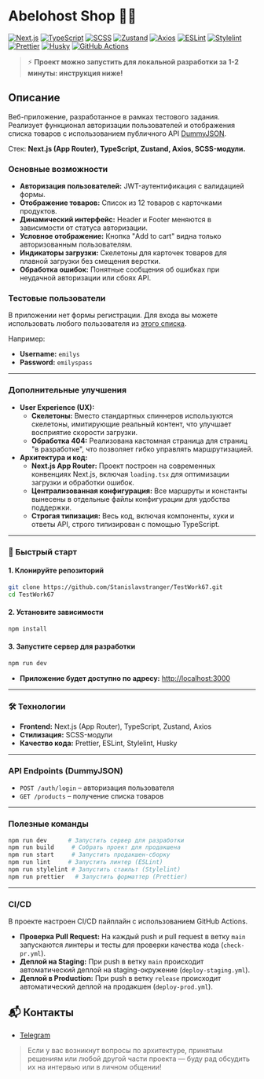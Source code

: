 # Abelohost Shop 🛒✨

[![Next.js](https://img.shields.io/badge/Next.js-000000?logo=next.js&logoColor=white&style=for-the-badge)](https://nextjs.org/)
[![TypeScript](https://img.shields.io/badge/TypeScript-3178C6?logo=typescript&logoColor=white&style=for-the-badge)](https://www.typescriptlang.org/)
[![SCSS](https://img.shields.io/badge/SCSS-CC6699?logo=sass&logoColor=white&style=for-the-badge)](https://sass-lang.com/)
[![Zustand](https://img.shields.io/badge/Zustand-000000?style=for-the-badge)](https://zustand-demo.pmnd.rs/)
[![Axios](https://img.shields.io/badge/Axios-5A29E4?logo=axios&logoColor=white&style=for-the-badge)](https://axios-http.com/)
[![ESLint](https://img.shields.io/badge/ESLint-4B32C3?logo=eslint&logoColor=white&style=for-the-badge)](https://eslint.org/)
[![Stylelint](https://img.shields.io/badge/Stylelint-000000?style=for-the-badge&logo=stylelint&logoColor=white)](https://stylelint.io/)
[![Prettier](https://img.shields.io/badge/Prettier-F7B93E?style=for-the-badge&logo=prettier&logoColor=black)](https://prettier.io)
[![Husky](https://img.shields.io/badge/Husky-white?style=for-the-badge)](https://typicode.github.io/husky/#/)
[![GitHub Actions](https://img.shields.io/badge/GitHub_Actions-2088FF?style=for-the-badge&logo=github-actions&logoColor=white)](https://github.com/features/actions)

> ⚡ **Проект можно запустить для локальной разработки за 1-2 минуты: инструкция ниже!**

## Описание

Веб-приложение, разработанное в рамках тестового задания. Реализует функционал авторизации пользователей и отображения списка товаров с использованием публичного API [DummyJSON](https://dummyjson.com/).

Стек: **Next.js (App Router), TypeScript, Zustand, Axios, SCSS-модули.**

### Основные возможности

- **Авторизация пользователей:** JWT-аутентификация с валидацией формы.
- **Отображение товаров:** Список из 12 товаров с карточками продуктов.
- **Динамический интерфейс:** Header и Footer меняются в зависимости от статуса авторизации.
- **Условное отображение:** Кнопка "Add to cart" видна только авторизованным пользователям.
- **Индикаторы загрузки:** Скелетоны для карточек товаров для плавной загрузки без смещения верстки.
- **Обработка ошибок:** Понятные сообщения об ошибках при неудачной авторизации или сбоях API.

### Тестовые пользователи

В приложении нет формы регистрации. Для входа вы можете использовать любого пользователя из [этого списка](https://dummyjson.com/users).

Например:

- **Username:** `emilys`
- **Password:** `emilyspass`

---

### Дополнительные улучшения

- **User Experience (UX):**
  - **Скелетоны:** Вместо стандартных спиннеров используются скелетоны, имитирующие реальный контент, что улучшает восприятие скорости загрузки.
  - **Обработка 404:** Реализована кастомная страница для страниц "в разработке", что позволяет гибко управлять маршрутизацией.
- **Архитектура и код:**
  - **Next.js App Router:** Проект построен на современных конвенциях Next.js, включая `loading.tsx` для оптимизации загрузки и обработки ошибок.
  - **Централизованная конфигурация:** Все маршруты и константы вынесены в отдельные файлы конфигурации для удобства поддержки.
  - **Строгая типизация:** Весь код, включая компоненты, хуки и ответы API, строго типизирован с помощью TypeScript.

---

### 🚀 Быстрый старт

#### 1. Клонируйте репозиторий

```bash
git clone https://github.com/Stanislavstranger/TestWork67.git
cd TestWork67
```

#### 2. Установите зависимости

```bash
npm install
```

#### 3. Запустите сервер для разработки

```bash
npm run dev
```

- **Приложение будет доступно по адресу:** [http://localhost:3000](http://localhost:3000)

---

### 🛠️ Технологии

- **Frontend:** Next.js (App Router), TypeScript, Zustand, Axios
- **Стилизация:** SCSS-модули
- **Качество кода:** Prettier, ESLint, Stylelint, Husky

---

### API Endpoints (DummyJSON)

- `POST /auth/login` – авторизация пользователя
- `GET /products` – получение списка товаров

---

### Полезные команды

```bash
npm run dev      # Запустить сервер для разработки
npm run build     # Собрать проект для продакшена
npm run start     # Запустить продакшен-сборку
npm run lint     # Запустить линтер (ESLint)
npm run stylelint # Запустить стаильт (Stylelint)
npm run prettier   # Запустить форматтер (Prettier)
```

---

### CI/CD

В проекте настроен CI/CD пайплайн с использованием GitHub Actions.

- **Проверка Pull Request:** На каждый push и pull request в ветку `main` запускаются линтеры и тесты для проверки качества кода (`check-pr.yml`).
- **Деплой на Staging:** При push в ветку `main` происходит автоматический деплой на staging-окружение (`deploy-staging.yml`).
- **Деплой в Production:** При push в ветку `release` происходит автоматический деплой на продакшен (`deploy-prod.yml`).

## 📬 Контакты

- [Telegram](https://t.me/Stanislav_GV)

> Если у вас возникнут вопросы по архитектуре, принятым решениям или любой другой части проекта — буду рад обсудить их на интервью или в личном общении!
